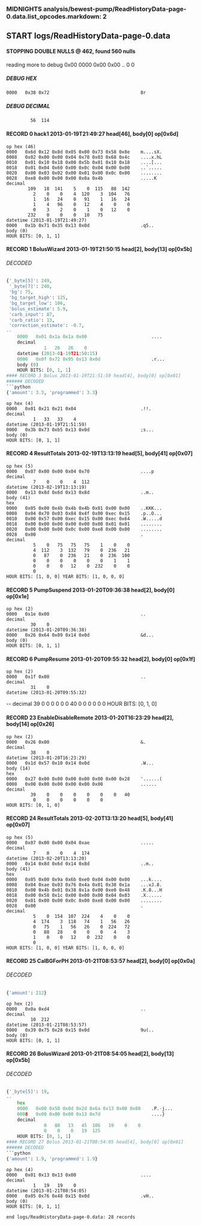 ### MIDNIGHTS analysis/bewest-pump/ReadHistoryData-page-0.data.list_opcodes.markdown: 2
## START logs/ReadHistoryData-page-0.data
#### STOPPING DOUBLE NULLS @ 462, found 560 nulls
reading more to debug 0x00
    0000   0x00 0x00                                  ..
              0    0
##### DEBUG HEX
    0000   0x38 0x72                                  8r
##### DEBUG DECIMAL
             56  114
#### RECORD 0 hack1 2013-01-19T21:49:27 head[46], body[0] op[0x6d]

    op hex (46)
    0000   0x6d 0x12 0x8d 0x05 0x00 0x73 0x58 0x8e    m....sX.
    0008   0x02 0x00 0x00 0x04 0x78 0x03 0x68 0x4c    ....x.hL
    0010   0x01 0x10 0x18 0x00 0x5b 0x01 0x10 0x18    ....[...
    0018   0x01 0x04 0x60 0x00 0x0c 0x04 0x00 0x00    ..`.....
    0020   0x00 0x03 0x02 0x00 0x01 0x00 0x0c 0x00    ........
    0028   0xe8 0x00 0x00 0x00 0x0a 0x4b              .....K
    decimal
            109   18  141    5    0  115   88  142
              2    0    0    4  120    3  104   76
              1   16   24    0   91    1   16   24
              1    4   96    0   12    4    0    0
              0    3    2    0    1    0   12    0
            232    0    0    0   10   75
    datetime (2013-01-19T21:49:27)
    0000   0x1b 0x71 0x35 0x13 0x0d                   .q5..
    body (0)
    HOUR BITS: [0, 1, 1]
#### RECORD 1 BolusWizard 2013-01-19T21:50:15 head[2], body[13] op[0x5b]
###### DECODED
```python
{'_byte[5]': 249,
 '_byte[7]': 240,
 'bg': 75,
 'bg_target_high': 125,
 'bg_target_low': 106,
 'bolus_estimate': 5.9,
 'carb_input': 87,
 'carb_ratio': 13,
 'correction_estimate': -0.7,
--
    0000   0x01 0x1a 0x1a 0x00                        ....
    decimal
              1   26   26    0
    datetime (2013-01-19T21:50:15)
    0000   0x0f 0x72 0x95 0x13 0x0d                   .r...
    body (0)
    HOUR BITS: [0, 1, 1]
#### RECORD 3 Bolus 2013-01-19T21:51:59 head[4], body[0] op[0x01]
###### DECODED
```python
{'amount': 3.3, 'programmed': 3.3}
```
    op hex (4)
    0000   0x01 0x21 0x21 0x04                        .!!.
    decimal
              1   33   33    4
    datetime (2013-01-19T21:51:59)
    0000   0x3b 0x73 0xb5 0x13 0x0d                   ;s...
    body (0)
    HOUR BITS: [0, 1, 1]
#### RECORD 4 ResultTotals 2013-02-19T13:13:19 head[5], body[41] op[0x07]

    op hex (5)
    0000   0x07 0x00 0x00 0x04 0x70                   ....p
    decimal
              7    0    0    4  112
    datetime (2013-02-19T13:13:19)
    0000   0x13 0x8d 0x6d 0x13 0x8d                   ..m..
    body (41)
    hex
    0000   0x05 0x00 0x4b 0x4b 0x4b 0x01 0x00 0x00    ..KKK...
    0008   0x04 0x70 0x03 0x84 0x4f 0x00 0xec 0x15    .p..O...
    0010   0x00 0x57 0x00 0xec 0x15 0x00 0xec 0x64    .W.....d
    0018   0x00 0x00 0x00 0x00 0x00 0x00 0x01 0x01    ........
    0020   0x00 0x00 0x00 0x0c 0x00 0xe8 0x00 0x00    ........
    0028   0x00                                       .
    decimal
              5    0   75   75   75    1    0    0
              4  112    3  132   79    0  236   21
              0   87    0  236   21    0  236  100
              0    0    0    0    0    0    1    1
              0    0    0   12    0  232    0    0
              0
    HOUR BITS: [1, 0, 0] YEAR BITS: [1, 0, 0, 0]
#### RECORD 5 PumpSuspend 2013-01-20T09:36:38 head[2], body[0] op[0x1e]

    op hex (2)
    0000   0x1e 0x00                                  ..
    decimal
             30    0
    datetime (2013-01-20T09:36:38)
    0000   0x26 0x64 0x09 0x14 0x0d                   &d...
    body (0)
    HOUR BITS: [0, 1, 1]
#### RECORD 6 PumpResume 2013-01-20T09:55:32 head[2], body[0] op[0x1f]

    op hex (2)
    0000   0x1f 0x00                                  ..
    decimal
             31    0
    datetime (2013-01-20T09:55:32)
--
    decimal
             39    0    0    0    0    0    0   40
              0    0    0    0    0    0
    HOUR BITS: [0, 1, 0]
#### RECORD 23 EnableDisableRemote 2013-01-20T16:23:29 head[2], body[14] op[0x26]

    op hex (2)
    0000   0x26 0x00                                  &.
    decimal
             38    0
    datetime (2013-01-20T16:23:29)
    0000   0x1d 0x57 0x10 0x14 0x0d                   .W...
    body (14)
    hex
    0000   0x27 0x00 0x00 0x00 0x00 0x00 0x00 0x28    '......(
    0008   0x00 0x00 0x00 0x00 0x00 0x00              ......
    decimal
             39    0    0    0    0    0    0   40
              0    0    0    0    0    0
    HOUR BITS: [0, 1, 0]
#### RECORD 24 ResultTotals 2013-02-20T13:13:20 head[5], body[41] op[0x07]

    op hex (5)
    0000   0x07 0x00 0x00 0x04 0xae                   .....
    decimal
              7    0    0    4  174
    datetime (2013-02-20T13:13:20)
    0000   0x14 0x8d 0x6d 0x14 0x8d                   ..m..
    body (41)
    hex
    0000   0x05 0x00 0x9a 0x6b 0xe0 0x04 0x00 0x00    ...k....
    0008   0x04 0xae 0x03 0x76 0x4a 0x01 0x38 0x1a    ...vJ.8.
    0010   0x00 0x4b 0x01 0x38 0x1a 0x00 0xe0 0x48    .K.8...H
    0018   0x00 0x58 0x1c 0x00 0x00 0x00 0x04 0x03    .X......
    0020   0x01 0x00 0x00 0x0c 0x00 0xe8 0x00 0x00    ........
    0028   0x00                                       .
    decimal
              5    0  154  107  224    4    0    0
              4  174    3  118   74    1   56   26
              0   75    1   56   26    0  224   72
              0   88   28    0    0    0    4    3
              1    0    0   12    0  232    0    0
              0
    HOUR BITS: [1, 0, 0] YEAR BITS: [1, 0, 0, 0]
#### RECORD 25 CalBGForPH 2013-01-21T08:53:57 head[2], body[0] op[0x0a]
###### DECODED
```python
{'amount': 212}
```
    op hex (2)
    0000   0x0a 0xd4                                  ..
    decimal
             10  212
    datetime (2013-01-21T08:53:57)
    0000   0x39 0x75 0x28 0x15 0x0d                   9u(..
    body (0)
    HOUR BITS: [0, 1, 1]
#### RECORD 26 BolusWizard 2013-01-21T08:54:05 head[2], body[13] op[0x5b]
###### DECODED
```python
{'_byte[5]': 19,
--
    hex
    0000   0x00 0x50 0x0d 0x2d 0x6a 0x13 0x00 0x00    .P.-j...
    0008   0x00 0x00 0x00 0x13 0x7d                   ....}
    decimal
              0   80   13   45  106   19    0    0
              0    0    0   19  125
    HOUR BITS: [0, 1, 1]
#### RECORD 27 Bolus 2013-01-21T08:54:05 head[4], body[0] op[0x01]
###### DECODED
```python
{'amount': 1.9, 'programmed': 1.9}
```
    op hex (4)
    0000   0x01 0x13 0x13 0x00                        ....
    decimal
              1   19   19    0
    datetime (2013-01-21T08:54:05)
    0000   0x05 0x76 0x48 0x15 0x0d                   .vH..
    body (0)
    HOUR BITS: [0, 1, 1]
`end logs/ReadHistoryData-page-0.data: 28 records`
